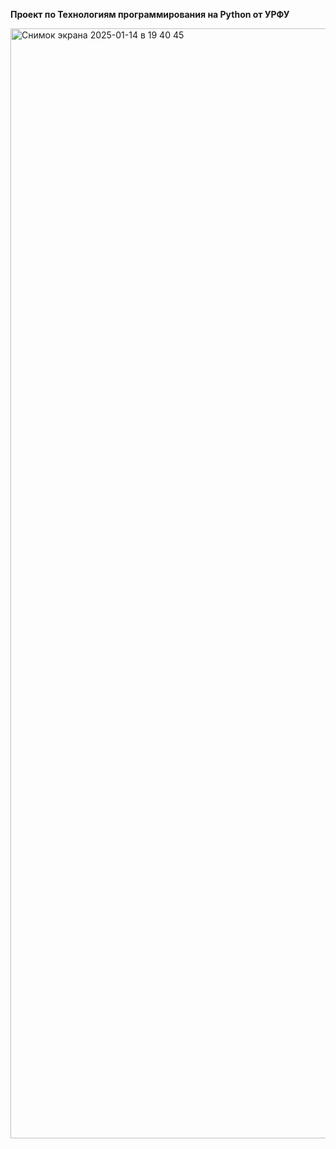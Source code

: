**Проект по Технологиям программирования на Python от УРФУ**

<img width="1776" alt="Снимок экрана 2025-01-14 в 19 40 45" src="https://github.com/user-attachments/assets/e69382aa-5bd6-457a-946a-b79365ca357a" />
